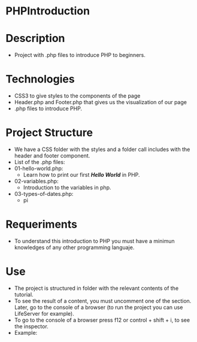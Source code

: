 # PHPIntroduction
# Description
- Project with .php files to introduce PHP to beginners.

# Technologies 
- CSS3 to give styles to the components of the page
- Header.php and Footer.php that gives us the visualization of our page
- .php files to introduce PHP.
# Project Structure
- We have a CSS folder with the styles and a folder call includes with the header and footer component.
- List of the .php files:
- 01-hello-world.php:
    - Learn how to print our first ***Hello World*** in PHP.
- 02-variables.php:
    - Introduction to the variables in php.
- 03-types-of-dates.php:
    - pi
# Requeriments
- To understand this introduction to PHP you must have a minimun knowledges of any other programming languaje.
# Use 
- The project is structured in folder with the relevant contents of the tutorial.
- To see the result of a content, you must uncomment one of the section. Later, go to the console of a browser (to run the project you can use LifeServer for example).
- To go to the console of a browser press f12 or control + shift + i, to see the inspector.
- Example:
